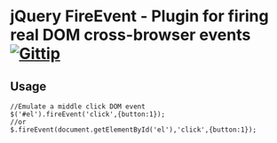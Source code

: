 jQuery FireEvent - Plugin for firing real DOM cross-browser events [![Gittip](http://badgr.co/gittip/fgribreau.png)](https://www.gittip.com/fgribreau/)
================================

Usage
---------------------------------------
	//Emulate a middle click DOM event
	$('#el').fireEvent('click',{button:1});
	//or
	$.fireEvent(document.getElementById('el'),'click',{button:1});
